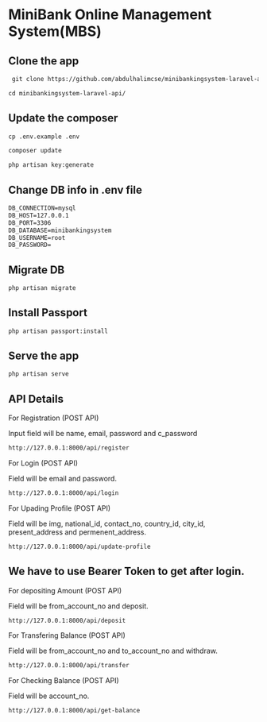 # MiniBank Online Management System(MBS)

## Clone the app 

````html
 git clone https://github.com/abdulhalimcse/minibankingsystem-laravel-api.git
````

````html
cd minibankingsystem-laravel-api/

````

## Update the composer

````html
cp .env.example .env
````

````html
composer update
````

````html
php artisan key:generate
````

## Change DB info in .env file 

````html
DB_CONNECTION=mysql
DB_HOST=127.0.0.1
DB_PORT=3306
DB_DATABASE=minibankingsystem
DB_USERNAME=root
DB_PASSWORD=

````
## Migrate DB 

````html
php artisan migrate
````

## Install Passport 

````html
php artisan passport:install
````
 
## Serve the app
````html
php artisan serve
````


## API Details

For Registration (POST API)

Input field will be name, email, password and c_password 

````html
http://127.0.0.1:8000/api/register
````

For Login (POST API)

Field will be email and password.

````html
http://127.0.0.1:8000/api/login
````

For Upading Profile (POST API)

Field will be img, national_id, contact_no, country_id, city_id, present_address and permenent_address.

````html
http://127.0.0.1:8000/api/update-profile
````

## We have to use Bearer Token to get after login.

For depositing Amount (POST API)

Field will be from_account_no and deposit.

````html
http://127.0.0.1:8000/api/deposit 
````

For Transfering Balance (POST API)

Field will be from_account_no and to_account_no and withdraw.

````html
http://127.0.0.1:8000/api/transfer
````


For Checking Balance (POST API)

Field will be account_no.

````html
http://127.0.0.1:8000/api/get-balance
````






